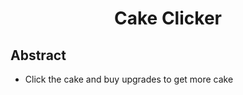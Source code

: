 <h1 align="center">Cake Clicker</h1>

## Abstract
- Click the cake and buy upgrades to get more cake